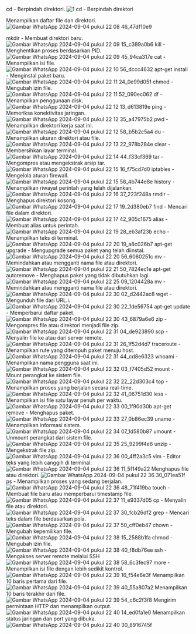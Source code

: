 cd - Berpindah direktori.
![1  cd - Berpindah direktori](https://github.com/user-attachments/assets/f023356a-ea39-4d11-bc8d-824541cd32ca)

Menampilkan daftar file dan direktori.
![Gambar WhatsApp 2024-09-04 pukul 22 08 46_47df10e9](https://github.com/user-attachments/assets/20d1e658-bf75-4eeb-811f-5319cfb03475)

mkdir - Membuat direktori baru.
![Gambar WhatsApp 2024-09-04 pukul 22 09 15_c389a0b6](https://github.com/user-attachments/assets/efca92b0-17f4-43bf-9d79-d4c1433724a2)
kill - Menghentikan proses berdasarkan PID.
![Gambar WhatsApp 2024-09-04 pukul 22 09 45_94ca317e](https://github.com/user-attachments/assets/e29aedd1-ada2-4774-8ac7-73b62ac55938)
cat - Menampilkan isi file.
![Gambar WhatsApp 2024-09-04 pukul 22 10 56_dccc4632](https://github.com/user-attachments/assets/d727f946-9466-4e87-b949-f722d7ae09b8)
apt-get install - Menginstal paket baru.
![Gambar WhatsApp 2024-09-04 pukul 22 11 24_0e99d051](https://github.com/user-attachments/assets/edc2a60e-371c-4d80-a8e2-7a43eda3e976)
chmod - Mengubah izin file.
![Gambar WhatsApp 2024-09-04 pukul 22 11 52_090ec062](https://github.com/user-attachments/assets/09808bb4-718e-4dde-890c-1968eb26a91e)
df - Menampilkan penggunaan disk.
![Gambar WhatsApp 2024-09-04 pukul 22 12 13_d613819e](https://github.com/user-attachments/assets/8abd70d7-027c-4512-8cd6-d977e2ed8750)
ping - Memeriksa konektivitas jaringan.
![Gambar WhatsApp 2024-09-04 pukul 22 12 35_a47975b2](https://github.com/user-attachments/assets/36184cd4-d825-4cec-892c-2150498572f3)
pwd - Menampilkan direktori kerja saat ini.
![Gambar WhatsApp 2024-09-04 pukul 22 12 58_b5b2c5a4](https://github.com/user-attachments/assets/e5070cf6-8f52-46db-b4aa-9f8582ade7e0)
du - Menampilkan ukuran direktori atau file.
![Gambar WhatsApp 2024-09-04 pukul 22 13 22_978b284e](https://github.com/user-attachments/assets/3b339951-c298-456d-9f18-9850b16bfff3)
clear - Membersihkan layar terminal.
![Gambar WhatsApp 2024-09-04 pukul 22 14 44_f33cf369](https://github.com/user-attachments/assets/a3bab3fa-c039-4587-b864-089d029dc8e5)
tar - Mengompres atau mengekstrak arsip tar.
![Gambar WhatsApp 2024-09-04 pukul 22 15 16_f75cd7d0](https://github.com/user-attachments/assets/951761a0-4148-426f-87cf-13f6e23cb6bd)
iptables - Mengelola aturan firewall.
![Gambar WhatsApp 2024-09-04 pukul 22 15 58_4b744e8e](https://github.com/user-attachments/assets/2a0a515e-d39e-4000-bdbb-a4f23668d200)
history - Menampilkan riwayat perintah yang telah dijalankan.
![Gambar WhatsApp 2024-09-04 pukul 22 16 37_223f248a](https://github.com/user-attachments/assets/1b914baf-e261-49e2-94b1-c777f51eeb5f)
rmdir - Menghapus direktori kosong.
![Gambar WhatsApp 2024-09-04 pukul 22 17 19_2d380eb7](https://github.com/user-attachments/assets/cf73edf0-7f7a-49c0-ba6b-d123f5323c81)
find - Mencari file dalam direktori.
![Gambar WhatsApp 2024-09-04 pukul 22 17 42_905c1675](https://github.com/user-attachments/assets/c352b7ac-a6f6-499a-b7d4-150ae5a6f258)
alias - Membuat alias untuk perintah.
![Gambar WhatsApp 2024-09-04 pukul 22 19 28_eb3af23b](https://github.com/user-attachments/assets/0c87ed9e-0d58-48cd-96bd-776a00a5450b)
echo - Menampilkan teks di terminal.
![Gambar WhatsApp 2024-09-04 pukul 22 20 19_a8c026b7](https://github.com/user-attachments/assets/ff38a5e3-8602-490a-aee5-4decc3ac5b58)
apt-get upgrade - Mengupgrade semua paket yang telah diinstal.
![Gambar WhatsApp 2024-09-04 pukul 22 20 56_6060251c](https://github.com/user-attachments/assets/ead9cfce-f6b5-4914-898b-ae10ec123150)
mv - Memindahkan atau mengganti nama file atau direktori.
![Gambar WhatsApp 2024-09-04 pukul 22 21 50_7824ec1e](https://github.com/user-attachments/assets/e36b9f89-69f9-4505-9451-fc673123b5a6)
apt-get autoremove - Menghapus paket yang tidak dibutuhkan lagi.
![Gambar WhatsApp 2024-09-04 pukul 22 25 09_1204428a](https://github.com/user-attachments/assets/bf5a5dce-f236-4c74-a0f5-fba26a14988a)
mv - Memindahkan atau mengganti nama file atau direktori.
![Gambar WhatsApp 2024-09-04 pukul 22 30 02_d2442ac8](https://github.com/user-attachments/assets/d1346c7d-27d3-442c-8d60-2d4c57a993dd)
wget - Mengunduh file dari URL.i.
![Gambar WhatsApp 2024-09-04 pukul 22 30 22_1de56754](https://github.com/user-attachments/assets/3a62f246-0c3a-442d-992d-52f328368f0e)
apt-get update - Memperbarui daftar paket.
![Gambar WhatsApp 2024-09-04 pukul 22 30 43_6879a6e6](https://github.com/user-attachments/assets/f8f79f35-eeef-4b46-861d-137344283beb)
zip - Mengompres file atau direktori menjadi file zip.
![Gambar WhatsApp 2024-09-04 pukul 22 31 04_de923890](https://github.com/user-attachments/assets/9a0a1caf-5274-48bd-bd09-7ffa2637a175)
scp - Menyalin file ke atau dari server remote.
![Gambar WhatsApp 2024-09-04 pukul 22 31 26_1f52d4d7](https://github.com/user-attachments/assets/a4acf75b-11f7-44bc-a66a-6238f0268c44)
traceroute - Menampilkan rute yang ditempuh paket menuju host.
![Gambar WhatsApp 2024-09-04 pukul 22 31 44_cd8e6323](https://github.com/user-attachments/assets/f8fef4d2-81a1-4da7-a907-8e6e3bfdfe94)
whoami - Menampilkan nama pengguna saat ini.
![Gambar WhatsApp 2024-09-04 pukul 22 32 03_f7405d52](https://github.com/user-attachments/assets/856de275-ba64-4e40-971f-bf0f5568ef5c)
mount - Mount perangkat ke sistem file.
![Gambar WhatsApp 2024-09-04 pukul 22 32 22_22d303c4](https://github.com/user-attachments/assets/2986c915-49f7-4c26-9a63-bbe1a181a807)
top - Menampilkan proses yang berjalan secara real-time.
![Gambar WhatsApp 2024-09-04 pukul 22 32 41_06751d30](https://github.com/user-attachments/assets/8ad3259f-bf42-4ae9-8ad7-fd21d6675107)
less - Menampilkan isi file satu layar penuh per waktu.
![Gambar WhatsApp 2024-09-04 pukul 22 33 00_1f90d30b](https://github.com/user-attachments/assets/c87da3e6-c7f2-4f69-9c7d-b3ec9dc0cbef)
apt-get remove - Menghapus paket.
![Gambar WhatsApp 2024-09-04 pukul 22 33 27_0b86ec39](https://github.com/user-attachments/assets/22148f80-ff29-494a-a641-0d3aa40a6583)
uname - Menampilkan informasi sistem.
![Gambar WhatsApp 2024-09-04 pukul 22 34 07_1d580b87](https://github.com/user-attachments/assets/0960a4d2-67cf-4fd1-b92a-75d623823359)
umount - Unmount perangkat dari sistem file.
![Gambar WhatsApp 2024-09-04 pukul 22 35 25_9299f4e6](https://github.com/user-attachments/assets/7cde7586-0f4c-4869-a4b6-b72f53ebe10b)
unzip - Mengekstrak file zip.
![Gambar WhatsApp 2024-09-04 pukul 22 36 00_4ff2a3c5](https://github.com/user-attachments/assets/ff6a1303-95bd-44c7-8523-02aafe0b542f)
vim - Editor teks yang lebih canggih di terminal.
![Gambar WhatsApp 2024-09-04 pukul 22 36 11_5f149a22](https://github.com/user-attachments/assets/336dd5e6-fcaf-4f4a-a577-7579f582a95d)
Menghapus file atau direktori.
![Gambar WhatsApp 2024-09-04 pukul 22 36 30_071ea51f](https://github.com/user-attachments/assets/c1c036a0-cdf1-484c-9eec-80c554fb444b)
ps - Menampilkan proses yang sedang berjalan.
![Gambar WhatsApp 2024-09-04 pukul 22 36 48_71f419ba](https://github.com/user-attachments/assets/34cf3d09-ccd5-4454-b601-1e5bb388614d)
touch - Membuat file baru atau memperbarui timestamp file.
![Gambar WhatsApp 2024-09-04 pukul 22 37 11_e9337d05](https://github.com/user-attachments/assets/59256ee3-d636-4427-83fc-7750ca683a56)
cp - Menyalin file atau direktori.
![Gambar WhatsApp 2024-09-04 pukul 22 37 30_fcb26df2](https://github.com/user-attachments/assets/ab1f3328-b994-4489-84ad-b90cc31c81af)
grep - Mencari teks dalam file berdasarkan pola.
![Gambar WhatsApp 2024-09-04 pukul 22 37 50_cff0eb47](https://github.com/user-attachments/assets/a5b42d85-8ca4-4ee1-a14f-8f84ff4f83be)
chown - Mengubah kepemilikan file.
![Gambar WhatsApp 2024-09-04 pukul 22 38 15_2588b1fa](https://github.com/user-attachments/assets/10f80f00-ae65-4e96-9227-493784c02c17)
chmod - Mengubah izin file.
![Gambar WhatsApp 2024-09-04 pukul 22 38 40_f8db76ee](https://github.com/user-attachments/assets/31e6394c-7b49-4175-8d90-6319810fec44)
ssh - Mengakses server remote melalui SSH
![Gambar WhatsApp 2024-09-04 pukul 22 38 58_6c3fec97](https://github.com/user-attachments/assets/810366c4-bbd0-4cb5-ba5b-5402c2fa71a4)
more - Menampilkan isi file dengan lebih sedikit kontrol.
![Gambar WhatsApp 2024-09-04 pukul 22 39 16_f54e8e3f](https://github.com/user-attachments/assets/4fa86d93-3cc9-4d80-bff6-0df90bf94dc4)
Menampilkan 10 baris pertama dari file.
![Gambar WhatsApp 2024-09-04 pukul 22 39 40_55a807a2](https://github.com/user-attachments/assets/9ecd1eb7-e3b2-4ce0-8306-b29e0afc70d1)
Menampilkan 10 baris terakhir dari file.
![Gambar WhatsApp 2024-09-04 pukul 22 39 54_c6c2f3f8](https://github.com/user-attachments/assets/680d72fb-abbb-4509-822c-a1a0c2ca8791)
Mengirim permintaan HTTP dan menampilkan output.
![Gambar WhatsApp 2024-09-04 pukul 22 40 14_ed0fa1e0](https://github.com/user-attachments/assets/a9ba4476-98a1-4fa5-9496-ed95b978713f)
Menampilkan status jaringan dan port yang dibuka.
![Gambar WhatsApp 2024-09-04 pukul 22 40 30_8916745f](https://github.com/user-attachments/assets/cb5b08f8-96bc-4e96-a787-2a3d701eb564)












